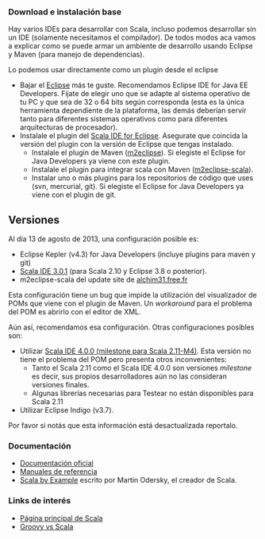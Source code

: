 ### Download e instalación base

Hay varios IDEs para desarrollar con Scala, incluso podemos desarrollar sin un IDE (solamente necesitamos el compilador). De todos modos aca vamos a explicar como se puede armar un ambiente de desarrollo usando Eclipse y Maven (para manejo de dependencias).

Lo podemos usar directamente como un plugin desde el eclipse

-   Bajar el [Eclipse](http://www.eclipse.org/downloads/) más te guste. Recomendamos Eclipse IDE for Java EE Developers. Fijate de elegir uno que se adapte al sistema operativo de tu PC y que sea de 32 o 64 bits según corresponda (esta es la única herramienta dependiente de la plataforma, las demás deberían servir tanto para diferentes sistemas operativos como para diferentes arquitecturas de procesador).
-   Instalale el plugin del [Scala IDE for Eclipse](http://scala-ide.org/download/current.html). Asegurate que coincida la versión del plugin con la versión de Eclipse que tengas instalado.
    -   Instalale el plugin de Maven ([m2eclipse](http://www.sonatype.org/m2eclipse)). Si elegiste el Eclipse for Java Developers ya viene con este plugin.
    -   Instalale el plugin para integrar scala con Maven ([m2eclipse-scala](https://github.com/sonatype/m2eclipse-scala)).
    -   Instalar uno o más plugins para los repositorios de código que uses (svn, mercurial, git). Si elegiste el Eclipse for Java Developers ya viene con el plugin de git.

Versiones
---------

Al día 13 de agosto de 2013, una configuración posible es:

-   Eclipse Kepler (v4.3) for Java Developers (incluye plugins para maven y git)
-   [Scala IDE 3.0.1](http://download.scala-ide.org/sdk/e38/scala210/stable/site) (para Scala 2.10 y Eclipse 3.8 o posterior).
-   m2eclipse-scala del update site de [alchim31.free.fr](http://alchim31.free.fr/m2e-scala/update-site)

Esta configuración tiene un bug que impide la utilización del visualizador de POMs que viene con el plugin de Maven. Un *workaround* para el problema del POM es abrirlo con el editor de XML.

Aún así, recomendamos esa configuración. Otras configuraciones posibles son:

-   Utilizar [Scala IDE 4.0.0 (milestone para Scala 2.11-M4)](http://scala-ide.org/download/milestone.html). Esta versión no tiene el problema del POM pero presenta otros inconvenientes:
    -   Tanto el Scala 2.11 como el Scala IDE 4.0.0 son versiones *milestone* es decir, sus propios desarrolladores aún no las consideran versiones finales.
    -   Algunas librerías necesarias para Testear no están disponibles para Scala 2.11
-   Utilizar Eclipse Indigo (v3.7).

Por favor si notás que esta información está desactualizada reportalo.

### Documentación

-   [Documentación oficial](http://www.scala-lang.org/node/197)
-   [Manuales de referencia](http://www.scala-lang.org/node/198)
-   [Scala by Example](http://www.scala-lang.org/docu/files/ScalaByExample.pdf#) escrito por Martin Odersky, el creador de Scala.

### Links de interés

-   [Página principal de Scala](http://www.scala-lang.org/)
-   [Groovy vs Scala](groovy-vs-scala.html)

